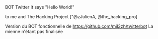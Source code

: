 BOT Twitter
It says "Hello World!"

to me and The Hacking Project 
["@zJulienA, @the_hacking_pro]

Version du BOT fonctionnelle de https://github.com/mil3zh/twitterbot
La mienne n'étant pas finalisée
